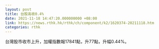 ```yaml
---
layout: post
title: 台股高收0.4%
date: 2021-11-18 14:47:20.000000000 +08:00
link: https://news.rthk.hk/rthk/ch/component/k2/1620374-20211118.htm
categories: rthk
---
```


台灣股市收市上升，加權指數報17841點，升77點，升幅0.44%。
